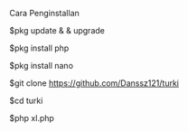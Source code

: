 Cara Penginstallan

$pkg update & & upgrade

$pkg install php


$pkg install nano


$git clone https://github.com/Danssz121/turki


$cd turki


$php xl.php
